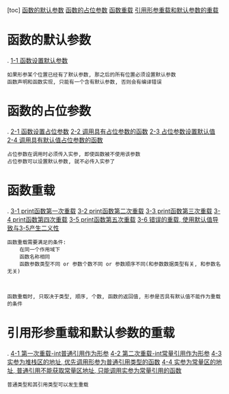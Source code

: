 [toc]
    [函数的默认参数](#函数的默认参数)
    [函数的占位参数](#函数的占位参数)
    [函数重载](#函数重载)
    [引用形参重载和默认参数的重载](#引用形参重载和默认参数的重载)

# 函数的默认参数
.   [1-1 函数设置默认参数](./_1_func__defaultParam/defaltParamDemo.cpp)

    如果形参某个位置已经有了默认参数, 那之后的所有位置必须设置默认参数
    函数声明和函数实现, 只能有一个含有默认参数, 否则会有编译错误

# 函数的占位参数
.   [2-1 函数设置占位参数](./_2_func__placeholderParam/func_placeholerParamDemo.cpp)
    [2-2 调用具有占位参数的函数](./_2_func__placeholderParam/func_placeholerParamDemo.cpp)
    [2-3 占位参数设置默认值](./_2_func__placeholderParam/func_placeholerParamDemo.cpp)
    [2-4 调用具有默认值占位参数的函数](./_2_func__placeholderParam/func_placeholerParamDemo.cpp)

    占位参数在调用时必须传入实参, 即使函数被不使用该参数
    占位参数可以设置默认参数, 就不必传入实参了


# 函数重载
.   [3-1 print函数第一次重载](./_3_func__funcReload/_1_func__funcReload.cpp)
    [3-2 print函数第二次重载](./_3_func__funcReload/_1_func__funcReload.cpp)
    [3-3 print函数第三次重载](./_3_func__funcReload/_1_func__funcReload.cpp)
    [3-4 print函数第四次重载](./_3_func__funcReload/_1_func__funcReload.cpp)
    [3-5 print函数第五次重载](./_3_func__funcReload/_1_func__funcReload.cpp)
    [3-6 错误的重载, 使用默认值导致与3-5产生二义性](./_3_func__funcReload/_1_func__funcReload.cpp)
    
    函数重载需要满足的条件:
        在同一个作用域下
        函数名称相同
        函数参数类型不同 or 参数个数不同 or 参数顺序不同(和参数数据类型有关, 和参数名无关)
    
    
    
    函数重载时, 只取决于类型, 顺序, 个数, 函数的返回值, 形参是否具有默认值不能作为重载的条件     

# 引用形参重载和默认参数的重载
.   [4-1 第一次重载-int普通引用作为形参](./_4_func__funcReload_cite/func__funcReload_Reference.cpp )
    [4-2 第二次重载-int常量引用作为形参](./_4_func__funcReload_cite/func__funcReload_Reference.cpp )
    [4-3 实参为堆栈区的地址, 优先调用形参为普通引用类型的函数](./_4_func__funcReload_cite/func__funcReload_Reference.cpp )
    [4-4 实参为常量区的地址, 普通引用不能获取常量区地址, 只能调用实参为常量引用的函数](./_4_func__funcReload_cite/func__funcReload_Reference.cpp )
    
    普通类型和其引用类型可以发生重载
